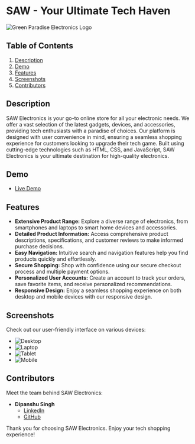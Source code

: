 # SAW - Your Ultimate Tech Haven

![Green Paradise Electronics Logo](./Images/logo_green_heaven.png)

## Table of Contents

1. [Description](#description)
2. [Demo](#demo)
3. [Features](#features)
4. [Screenshots](#screenshots)
5. [Contributors](#contributors)

## Description

SAW Electronics is your go-to online store for all your electronic needs. We offer a vast selection of the latest gadgets, devices, and accessories, providing tech enthusiasts with a paradise of choices. Our platform is designed with user convenience in mind, ensuring a seamless shopping experience for customers looking to upgrade their tech game. Built using cutting-edge technologies such as HTML, CSS, and JavaScript, SAW Electronics is your ultimate destination for high-quality electronics.

## Demo

- [Live Demo](https://green-paradise-electronics.netlify.app)

## Features

- **Extensive Product Range:** Explore a diverse range of electronics, from smartphones and laptops to smart home devices and accessories.
- **Detailed Product Information:** Access comprehensive product descriptions, specifications, and customer reviews to make informed purchase decisions.
- **Easy Navigation:** Intuitive search and navigation features help you find products quickly and effortlessly.
- **Secure Shopping:** Shop with confidence using our secure checkout process and multiple payment options.
- **Personalized User Accounts:** Create an account to track your orders, save favorite items, and receive personalized recommendations.
- **Responsive Design:** Enjoy a seamless shopping experience on both desktop and mobile devices with our responsive design.

## Screenshots

Check out our user-friendly interface on various devices:

- ![Desktop](./Images/Home-Page_Desktop.png)
- ![Laptop](./Images/Home-Page_Laptop.png)
- ![Tablet](./Images/Home-Page_Tablet.png)
- ![Mobile](./Images/Home-Page_Mobile.png)

## Contributors

Meet the team behind SAW Electronics:


- **Dipanshu Singh**
  - [LinkedIn](https://www.linkedin.com/in/dipanshu-singh-645821153)
  - [GitHub](https://github.com/Dipanshu-Singh-Dev/)

Thank you for choosing SAW Electronics. Enjoy your tech shopping experience!
